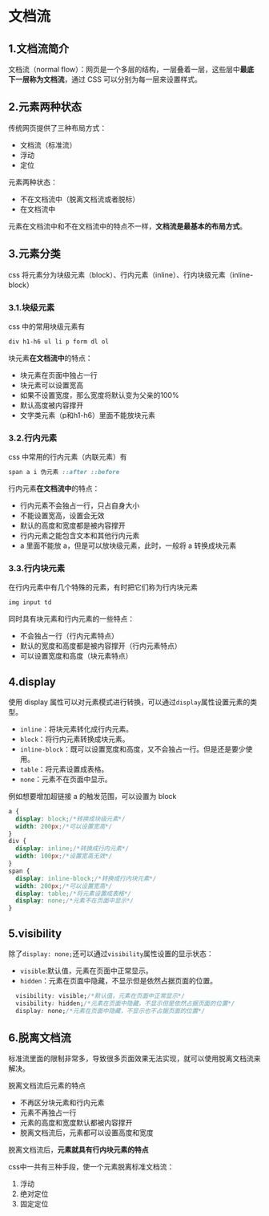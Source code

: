 # 文档流

## 1.文档流简介

文档流（normal flow）：网页是一个多层的结构，一层叠着一层，这些层中**最底下一层称为文档流**，通过 CSS 可以分别为每一层来设置样式。

## 2.元素两种状态

传统网页提供了三种布局方式：

- 文档流（标准流）
- 浮动
- 定位

元素两种状态：

- 不在文档流中（脱离文档流或者脱标）
- 在文档流中

元素在文档流中和不在文档流中的特点不一样，**文档流是最基本的布局方式**。

## 3.元素分类

css 将元素分为块级元素（block）、行内元素（inline）、行内块级元素（inline-block）

### 3.1.块级元素

css 中的常用块级元素有

```css
div h1-h6 ul li p form dl ol
```

块元素**在文档流中**的特点：

- 块元素在页面中独占一行
- 块元素可以设置宽高
- 如果不设置宽度，那么宽度将默认变为父亲的100%
- 默认高度被内容撑开
- 文字类元素（p和h1-h6）里面不能放块元素

### 3.2.行内元素

css 中常用的行内元素（内联元素）有

```css
span a i 伪元素 ::after ::before
```

行内元素**在文档流中**的特点：

- 行内元素不会独占一行，只占自身大小
- 不能设置宽高，设置会无效
- 默认的高度和宽度都是被内容撑开
- 行内元素之能包含文本和其他行内元素
- a 里面不能放 a，但是可以放块级元素，此时，一般将 a 转换成块元素

### 3.3.行内块元素

在行内元素中有几个特殊的元素，有时把它们称为行内块元素

```css
img input td
```

同时具有块元素和行内元素的一些特点：

- 不会独占一行（行内元素特点）
- 默认的宽度和高度都是被内容撑开（行内元素特点）
- 可以设置宽度和高度（块元素特点）

## 4.display

使用 display 属性可以对元素模式进行转换，可以通过`display`属性设置元素的类型。

- `inline`：将块元素转化成行内元素。
- `block`：将行内元素转换成块元素。
- `inline-block`：既可以设置宽度和高度，又不会独占一行。但是还是要少使用。
- `table`：将元素设置成表格。
- `none`：元素不在页面中显示。

例如想要增加超链接 a 的触发范围，可以设置为 block

```css
a {
  display: block;/*转换成块级元素*/
  width: 200px;/*可以设置宽高*/
} 
div {
  display: inline;/*转换成行内元素*/
  width: 100px;/*设置宽高无效*/
}
span {
  display: inline-block;/*转换成行内块元素*/ 
  width: 200px;/*可以设置宽高*/
  display: table;/*将元素设置成表格*/
  display: none;/*元素不在页面中显示*/
}
```

## 5.visibility

除了`display: none;`还可以通过`visibility`属性设置的显示状态：

- `visible`:默认值，元素在页面中正常显示。
- `hidden`：元素在页面中隐藏，不显示但是依然占据页面的位置。

```css
  visibility: visible;/*默认值，元素在页面中正常显示*/
  visibility: hidden;/*元素在页面中隐藏，不显示但是依然占据页面的位置*/
  display: none;/*元素在页面中隐藏，不显示也不占据页面的位置*/
```

## 6.脱离文档流

标准流里面的限制非常多，导致很多页面效果无法实现，就可以使用脱离文档流来解决。

脱离文档流后元素的特点

- 不再区分块元素和行内元素
- 元素不再独占一行
- 元素的高度和宽度默认都被内容撑开
- 脱离文档流后，元素都可以设置高度和宽度

脱离文档流后，**元素就具有行内块元素的特点**

css中一共有三种手段，使一个元素脱离标准文档流：

1. 浮动
2. 绝对定位
3. 固定定位
